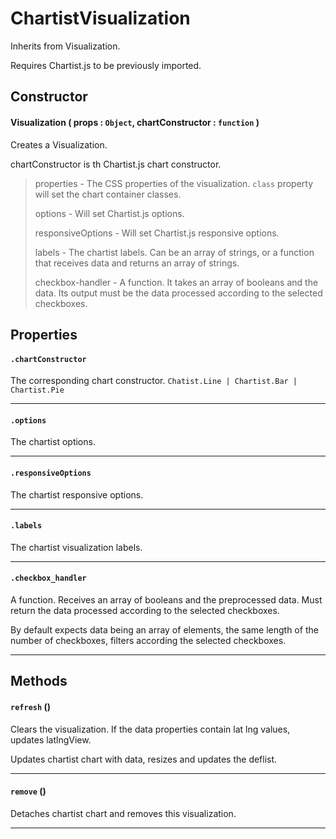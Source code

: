 # ChartistVisualization
Inherits from Visualization.

Requires Chartist.js to be previously imported.

## Constructor

#### Visualization ( props : `Object`, chartConstructor : `function` )
  Creates a Visualization.

  chartConstructor is th Chartist.js chart constructor.

  > properties - The CSS properties of the visualization. `class` property will set the chart container classes.
  >
  > options - Will set Chartist.js options.
  >
  > responsiveOptions - Will set Chartist.js responsive options.
  >
  > labels - The chartist labels. Can be an array of strings, or a function that receives data and returns an array of strings.
  >
  > checkbox-handler - A function. It takes an array of booleans and the data. Its output must be the data processed according to the selected checkboxes.
  >

## Properties

#### `.chartConstructor`
  The corresponding chart constructor.
  `Chatist.Line | Chartist.Bar | Chartist.Pie`

---
#### `.options`
  The chartist options.

---
#### `.responsiveOptions`
  The chartist responsive options.

---
#### `.labels`
  The chartist visualization labels.

---
#### `.checkbox_handler`
  A function. Receives an array of booleans and the preprocessed data. Must return the data processed according to the selected checkboxes.
  
  By default expects data being an array of elements, the same length of the number of checkboxes, filters according the selected checkboxes.

---

## Methods

#### `refresh` ()
  Clears the visualization. If the data properties contain lat lng values, updates latlngView.

  Updates chartist chart with data, resizes and updates the deflist.

---
#### `remove` ()
  Detaches chartist chart and removes this visualization.

---